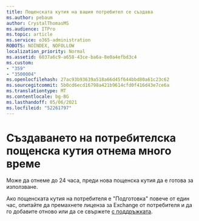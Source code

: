 ```yaml
---
title: Пощенската кутия на вашия потребител се създава
ms.author: pebaum
author: CrystalThomasMS
ms.audience: ITPro
ms.topic: article
ms.service: o365-administration
ROBOTS: NOINDEX, NOFOLLOW
localization_priority: Normal
ms.assetid: 6037a6c9-a658-43ce-ba6a-8e0a4efbd3c4
ms.custom:
- "359"
- "3500004"
ms.openlocfilehash: 27ac93b93639a518a66d45f644bbd80a61c23c62
ms.sourcegitcommit: 5b0cd6ecd16798a421b9614cfd0f416d43e7ce6a
ms.translationtype: MT
ms.contentlocale: bg-BG
ms.lasthandoff: 05/06/2021
ms.locfileid: "52261797"
---
```

# <a name="user-mailbox-creation-is-taking-a-long-time"></a>Създаването на потребителска пощенска кутия отнема много време

Може да отнеме до 24 часа, преди нова пощенска кутия да е готова за използване.
  
Ако пощенската кутия на потребителя е "Подготовка" повече от един час, опитайте да премахнете лиценза за Exchange от потребителя и да го добавите отново или да се свържете [с поддръжката](/microsoft-365/admin/contact-support-for-business-products?tabs=online).
